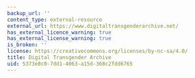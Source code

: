 ```yaml
---
backup_url: ''
content_type: external-resource
external_url: https://www.digitaltransgenderarchive.net/
has_external_licence_warning: true
has_external_license_warning: true
is_broken: ''
license: https://creativecommons.org/licenses/by-nc-sa/4.0/
title: Digital Transgender Archive
uid: 5373e8c0-7dd1-4063-a15d-368c2fdd6765
---
```

